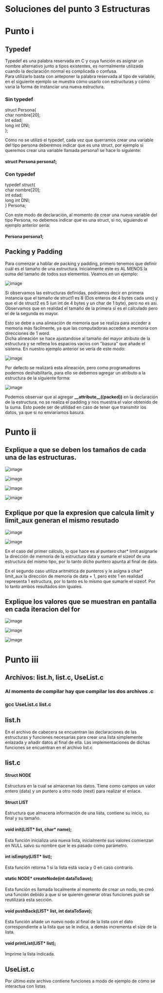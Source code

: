 # Soluciones del punto 3 Estructuras
# Punto i
## Typedef
  Typedef es una palabra reservada en C y cuya función es asignar un nombre alternativo junto a tipos existentes, es normalmente utilizada cuando la declaración normal es complicada o confusa.  
  Para utilizarlo basta con anteponer la palabra reservada al tipo de variable, en el siguiente ejemplo se muestra cómo usarlo con estructuras y cómo varia la forma de instanciar una nueva estructura.
  
  ### Sin typedef

  struct Persona{  
    char nombre[20];  
    int edad;  
    long int DNI;  
  };
  
  Cómo no se utilizó el typedef, cada vez que querramos crear una variable del tipo persona deberémos indicar que es una struct, por ejemplo si queremos crear una variable llamada persona1 se hace lo siguiente:  
  #### struct Persona persona1;
  
  ### Con typedef
  
  typedef struct{  
    char nombre[20];  
    int edad;  
    long int DNI;  
  } Persona;  
  
  Con este modo de declaración, al momento de crear una nueva variable del tipo Persona, no debemos indicar que es una struct, si no, siguiendo el ejemplo anterior sería:  
  #### Persona persona1;
  

## Packing y Padding
Para comenzar a hablar de packing y padding, primero tenemos que definir cuál es el tamaño de una estructura. Inicialmente este es AL MENOS la suma del tamaño de todos sus elementos. Veamos en un ejemplo: 

![image](https://user-images.githubusercontent.com/101826494/185791405-fcfd7a3a-6c61-4cac-8735-73974c20dfae.png)

Si observamos las estructuras definidas, podríamos decir en primera instancia que el tamaño de struct1 es 8 (Dos enteros de 4 bytes cada uno) y que el de struct2 es 5 (un int de 4 bytes y un char de 1 byte), pero no es así. Observamos que en realidad el tamaño de la primera si es el calculado pero el de la segunda es mayor. 

Esto se debe a una alineación de memoria que se realiza para acceder a memoria más fácilmente, ya que las computadoras acceden a memoria con direcciones de 1 word.  
Dicha alineación se hace ajustandose al tamaño del mayor atributo de la estructura y se rellena los espacios vacíos con "basura" que añade el sistema. En nuestro ejemplo anterior se vería de este modo:

![image](https://user-images.githubusercontent.com/101826494/185792109-400c4788-985f-4a65-9ca7-161d47260848.png)

Por defecto se realizará esta alineación, pero como programadores podemos deshabilitarla, para ello se debemos agregar un atributo a la estructura de la siguiente forma:

![image](https://user-images.githubusercontent.com/101826494/185792244-788e2a02-6fb9-4ed4-8e62-85534576fa5f.png)

Podemos observar que al agregar __\_\_attribute\_\_((packed))__ en la declaración de la estructura, no se realiza el padding y nos muestra el valor obtenido de la suma. Esto puede ser de utilidad en caso de tener que transmitir los datos, ya que si no enviaríamos basura.

# Punto ii
## Explique a que se deben los tamaños de cada una de las estructuras.
![image](https://user-images.githubusercontent.com/101826494/186411622-c9160f15-e169-494e-8823-11bf69757ded.png)

![image](https://user-images.githubusercontent.com/101826494/185793361-5a0dc863-032e-4d21-9080-5147a0541176.png)

![image](https://user-images.githubusercontent.com/101826494/185793572-11312a1c-cd91-4578-be8b-09bed0895260.png)

![image](https://user-images.githubusercontent.com/101826494/185793701-be75401a-e42f-4eae-9a80-5cce0924ee03.png)

## Explique por que la expresion que calcula  limit y limit_aux generan el mismo resutado

![image](https://user-images.githubusercontent.com/101826494/185793763-237a7c97-36d3-401e-81ce-c203ebacb5ec.png)

![image](https://user-images.githubusercontent.com/101826494/185793815-3cce312d-a91e-4ffb-966c-e3bf4985cfe5.png)

En el caso del primer cálculo, lo que hace es al puntero char* limit asignarle la dirección de memoria de la estructura data y sumarle el sizeof de una estructura del mismo tipo, por lo tanto dicho puntero apunta al final de data.

En el segundo caso utiliza aritmética de punteros y le asigna a char* limit_aux la dirección de memoria de data + 1, pero este 1 en realidad representa 1 estructura, por lo tanto es lo mismo que sumarle el sizeof. Por lo tanto ambos resultados son iguales.

## Explique los valores que se muestran en pantalla en cada iteracion del for
![image](https://user-images.githubusercontent.com/101826494/185793986-79a7eb1a-dcd6-4e7e-b4f9-83ab9bf26baf.png)

![image](https://user-images.githubusercontent.com/101826494/185794009-023a21d0-da6d-41c7-b83e-06f1c2f6f45f.png)

![image](https://user-images.githubusercontent.com/101826494/186412245-2399b2cc-88d3-4692-b6cd-456caa4f7236.png)


# Punto iii

## Archivos: list.h, list.c, UseList.c

### Al momento de compilar hay que compilar los dos archivos .c

### gcc UseList.c list.c

## list.h
En el archivo de cabecera se encuentran las declaraciones de las estructuras y funciones necesarias para crear una lista simplemente enlazada y añadir datos al final de ella. Las implementaciones de dichas funciones se encuentran en el archivo list.c

## list.c
  #### Struct NODE
  Estructura en la cual se almacenan los datos. Tiene como campos un valor entero (data) y un puntero a otro nodo (next) para realizar el enlace.
  
  #### Struct LIST
  Estructura que almacena información de una lista, contiene su inicio, su final y su tamaño.
  
  #### void init(LIST* list, char* name);
  
  Esta función inicializa una nueva lista, inicialmente sus valores comienzan en NULL salvo su nombre que le es pasado como parámetro.
  
  #### int isEmpty(LIST* list);
  
  Esta función retorna 1 si la lista está vacía y 0 en caso contrario. 

  #### static NODE* createNode(int dataToSave);
  
  Esta función es llamada localmente al momento de crear un nodo, se creó una función debido a que si se quieren generar otras funciones push se reutilizará esta sección.
  
  #### void pushBack(LIST* list, int dataToSave);
  
  Esta función añade un nuevo nodo al final de la lista con el dato correspondiente a la lista que se le indica, a demás incrementa el size de la lista.
  
  #### void printList(LIST* list);
  Imprime la lista indicada.

## UseList.c

  Por último este archivo contiene funciones a modo de ejemplo de cómo se interactua con listas
